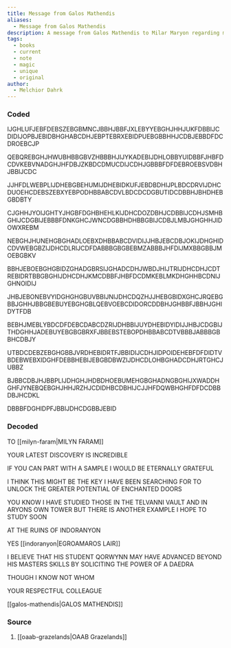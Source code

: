 ```yaml
---
title: Message from Galos Mathendis
aliases:
  - Message from Galos Mathendis
description: A message from Galos Mathendis to Milar Maryon regarding magic doors.
tags:
  - books
  - current
  - note
  - magic
  - unique
  - original
author:
  - Melchior Dahrk
---
```

### Coded
IJGHLUFJEBFDEBSZEBGBMNCJBBHJBBFJXLEBYYEBGHJHHJUKFDBBIJCDIDIJOPBJEBIDBHGHABCDHJEBPTEBRXEBIDPUEBGBBHHJCDBJEBBDFDCDROEBCJP

QEBQREBGHJHWUBHBBGBVZHBBBHJIJYKADEBIJDHLOBBYUIDBBFJHBFDCDVKEBVNADGHJHFDBJZKBDCDMUCDIJCDHJGBBBFDFDEBROEBSVDBHJBBIJCDC

JJHFDLWEBPLIJDHEBGBEHUMIJDHEBIDKUFJEBDBDHIJPLBDCDRVIJDHCDUOEHCDEBSZEBXYEBPODHBBABCDVLBDCDCDGBUTIDCDBBHJBHDHEBGBDBTY

CJGHHJYOIJGHTYJHGBFDGHBHEHLKIJDHCDOZDBHJCDBBIJCDHJSMHBGHIJCDGBIJEBBBFDNKGHCJWNCDGBBHDHBBGBIJCDBJLMBJGHGHHJIDOWXREBM

NEBGHJHUNEHGBGHADLOEBXDHBBABCDVIDIJJHBJEBCDBJOKIJDHGHIDCDVWEBGBZIJDHCDLRIJCDFDABBBGBGBEBMZABBBJHFDIJMXBBGBBJMOEBGBKV

BBHJEBOEBGHGBIDZGHADGBRSIJGHADCDHJWBDJHIJTRIJDHCDHJCDTREBIDRTBBGBGHIJDHCDHJKMCDBBFJHBFDCDMKEBLMKDHGHHBCDNIJGHNOIDIJ

JHBJEBONEBVYIDGHGHGBUVBBIJNIJDHCDQZHJJHEBGBIDXGHCJRQEBGBBJGHHJBBGBEBUYEBGHGBLQEBVOEBCDIDORCDDBHJGHBBFJBBHJGHIDYTFDB

BEBHJMEBLYBDCDFDEBCDABCDZRIJDHBBIJUYDHEBIDYIDIJJHBJCDGBIJTHDGHHJADEBUYEBGBGBRXFJBBEBSTEBOPDHBBABCDTVBBBJABBBGBBHCDBJY

UTBDCDEBZEBGHGBBJVRDHEBIDRTFJBBIDIJCDHJIDPOIDEHEBFDFDIDTVBDEBWEBXIDGHFDEBBHEBIJEBGBDBWZIJDHCDLOHBGHADCDHJRTGHCJUBBZ

BJBBCDBJHJBBPLIJDHGHJHDBDHOEBUMEHGBGHADNGBGHIJXWADDHGHFJYNEBQEBGHJHHJRZHJCDIDHBCDBHIJCJJHFDQWBHGHFDFDCDBBDBJHCDKL

DBBBFDGHIDPFJBBIJDHCDGBBJEBID
### Decoded
TO [[milyn-faram|MILYN FARAM]]

YOUR LATEST DISCOVERY IS INCREDIBLE

IF YOU CAN PART WITH A SAMPLE I WOULD BE ETERNALLY GRATEFUL

I THINK THIS MIGHT BE THE KEY I HAVE BEEN SEARCHING FOR TO UNLOCK THE GREATER POTENTIAL OF ENCHANTED DOORS

YOU KNOW I HAVE STUDIED THOSE IN THE TELVANNI VAULT AND IN ARYONS OWN TOWER BUT THERE IS ANOTHER EXAMPLE I HOPE TO STUDY SOON

AT THE RUINS OF INDORANYON

YES [[indoranyon|EGROAMAROS LAIR]]

I BELIEVE THAT HIS STUDENT QORWYNN MAY HAVE ADVANCED BEYOND HIS MASTERS SKILLS BY SOLICITING THE POWER OF A DAEDRA

THOUGH I KNOW NOT WHOM

YOUR RESPECTFUL COLLEAGUE

[[galos-mathendis|GALOS MATHENDIS]]
### Source
1. [[oaab-grazelands|OAAB Grazelands]]